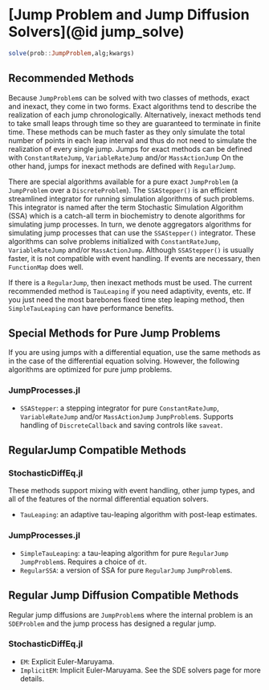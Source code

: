 # [Jump Problem and Jump Diffusion Solvers](@id jump_solve)

```julia
solve(prob::JumpProblem,alg;kwargs)
```

## Recommended Methods

Because `JumpProblem`s can be solved with two classes of methods, exact and
inexact, they come in two forms. Exact algorithms tend to describe the
realization of each jump chronologically. Alternatively, inexact methods tend to
take small leaps through time so they are guaranteed to terminate in finite
time. These methods can be much faster as they only simulate the total number of
points in each leap interval and thus do not need to simulate the realization of
every single jump. Jumps for exact methods can be defined with
`ConstantRateJump`, `VariableRateJump` and/or `MassActionJump`  On the other
hand, jumps for inexact methods are defined with `RegularJump`.

There are special algorithms available for a pure exact `JumpProblem` (a
`JumpProblem` over a  `DiscreteProblem`).  The `SSAStepper()` is an efficient
streamlined integrator for running simulation algorithms of such problems. This
integrator is named after the term Stochastic Simulation Algorithm (SSA) which
is a catch-all term in biochemistry to denote algorithms for simulating jump
processes. In turn, we denote aggregators algorithms for simulating jump
processes that can use the `SSAStepper()` integrator. These algorithms can solve
problems initialized with `ConstantRateJump`, `VariableRateJump` and/or
`MassActionJump`.  Although `SSAStepper()` is usually faster, it is not
compatible with event handling. If events are necessary, then `FunctionMap` does
well.

If there is a `RegularJump`, then inexact methods must be used. The current
recommended method is `TauLeaping` if you need adaptivity, events, etc. If you
just need the most barebones fixed time step leaping method, then
`SimpleTauLeaping` can have performance benefits.

## Special Methods for Pure Jump Problems

If you are using jumps with a differential equation, use the same methods
as in the case of the differential equation solving. However, the following
algorithms are optimized for pure jump problems.

### JumpProcesses.jl

- `SSAStepper`: a stepping integrator for pure `ConstantRateJump`,
  `VariableRateJump` and/or `MassActionJump` `JumpProblem`s. Supports handling
  of `DiscreteCallback` and saving controls like `saveat`.

## RegularJump Compatible Methods

### StochasticDiffEq.jl

These methods support mixing with event handling, other jump types, and all of
the features of the normal differential equation solvers.

- `TauLeaping`: an adaptive tau-leaping algorithm with post-leap estimates.

### JumpProcesses.jl

- `SimpleTauLeaping`: a tau-leaping algorithm for pure `RegularJump` `JumpProblem`s.
  Requires a choice of `dt`.
- `RegularSSA`: a version of SSA for pure `RegularJump` `JumpProblem`s.

## Regular Jump Diffusion Compatible Methods

Regular jump diffusions are `JumpProblem`s where the internal problem is an `SDEProblem`
and the jump process has designed a regular jump.

### StochasticDiffEq.jl

- `EM`: Explicit Euler-Maruyama.
- `ImplicitEM`: Implicit Euler-Maruyama. See the SDE solvers page for more details.
